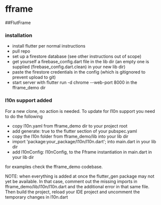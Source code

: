 # fframe
##FlutFrame

### installation
- install flutter per normal instructions
- pull repo
- set up a firestore database (see other instructions out of scope)
- get yourself a firebase_config.dart file in the lib dir (an empty one is supplied (firebase_config.dart.clean) in your new lib dir)
- paste the firestore credentials in the config (which is gitignored to prevent upload to git) 
- start server with flutter run -d chrome  --web-port 8000 in the fframe_demo dir


### l10n support added
For a new clone, no action is needed.
To update for l10n support you need to do the following
- copy l10n.yaml from fframe_demo dir to your project root
- add generate: true to the flutter section of your pubspec.yaml
- copy the l10n folder from fframe_demo/lib into your lib dir
- import 'package:your_package/l10n/l10n.dart'; into main.dart in your lib dir
- add l10nConfig: l10nConfig, to the Fframe instantiation in main.dart in your lib dir

for examples check the fframe_demo codebase. 

NOTE: when everything is added at once the flutter_gen package may not yet be available. In that case, comment out the missing imports in fframe_demo/lib/l10n/l10n.dart and the additional error in that same file. Then build the project, reload your IDE project and uncomment the temporary changes in l10n.dart

